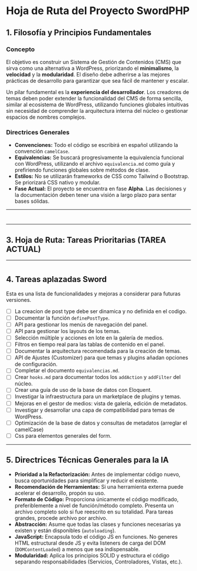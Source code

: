 # Hoja de Ruta del Proyecto SwordPHP

## 1. Filosofía y Principios Fundamentales

### Concepto

El objetivo es construir un Sistema de Gestión de Contenidos (CMS) que sirva como una alternativa a WordPress, priorizando el **minimalismo**, la **velocidad** y la **modularidad**. El diseño debe adherirse a las mejores prácticas de desarrollo para garantizar que sea fácil de mantener y escalar.

Un pilar fundamental es la **experiencia del desarrollador**. Los creadores de temas deben poder extender la funcionalidad del CMS de forma sencilla, similar al ecosistema de WordPress, utilizando funciones globales intuitivas sin necesidad de comprender la arquitectura interna del núcleo o gestionar espacios de nombres complejos.

### Directrices Generales

-   **Convenciones:** Todo el código se escribirá en español utilizando la convención `camelCase`.
-   **Equivalencias:** Se buscará progresivamente la equivalencia funcional con WordPress, utilizando el archivo `equivalencia.md` como guía y prefiriendo funciones globales sobre métodos de clase.
-   **Estilos:** No se utilizarán frameworks de CSS como Tailwind o Bootstrap. Se priorizará CSS nativo y modular.
-   **Fase Actual:** El proyecto se encuentra en fase **Alpha**. Las decisiones y la documentación deben tener una visión a largo plazo para sentar bases sólidas.

---

#

#

#

#

#

#

#

#

#

#

#

---

## 3. Hoja de Ruta: Tareas Prioritarias (TAREA ACTUAL)


---

#

#

#

#

#

#

#

#

#

#

#

## 4. Tareas aplazadas Sword

Esta es una lista de funcionalidades y mejoras a considerar para futuras versiones.

-   [ ] La creacion de post type debe ser dinamica y no definida en el codigo.
-   [ ] Documentar la función `definePostType`.
-   [ ] API para gestionar los menús de navegación del panel.
-   [ ] API para gestionar los layouts de los temas.
-   [ ] Selección múltiple y acciones en lote en la galería de medios.
-   [ ] Filtros en tiempo real para las tablas de contenido en el panel.
-   [ ] Documentar la arquitectura recomendada para la creación de temas.
-   [ ] API de Ajustes (Customizer) para que temas y plugins añadan opciones de configuración.
-   [ ] Completar el documento `equivalencias.md`.
-   [ ] Crear `hooks.md` para documentar todos los `addAction` y `addFilter` del núcleo.
-   [ ] Crear una guía de uso de la base de datos con Eloquent.
-   [ ] Investigar la infraestructura para un marketplace de plugins y temas.
-   [ ] Mejoras en el gestor de medios: vista de galería, edición de metadatos.
-   [ ] Investigar y desarrollar una capa de compatibilidad para temas de WordPress.
-   [ ] Optimización de la base de datos y consultas de metadatos (arreglar el camelCase)
-   [ ] Css para elementos generales del form.

---

## 5. Directrices Técnicas Generales para la IA

-   **Prioridad a la Refactorización:** Antes de implementar código nuevo, busca oportunidades para simplificar y reducir el existente.
-   **Recomendación de Herramientas:** Si una herramienta externa puede acelerar el desarrollo, propón su uso.
-   **Formato de Código:** Proporciona únicamente el código modificado, preferiblemente a nivel de función/método completo. Presenta un archivo completo solo si fue reescrito en su totalidad. Para tareas grandes, procede archivo por archivo.
-   **Abstracción:** Asume que todas las clases y funciones necesarias ya existen y están disponibles (`autoloading`).
-   **JavaScript:** Encapsula todo el código JS en funciones. No generes HTML estructural desde JS y evita listeners de carga del DOM (`DOMContentLoaded`) a menos que sea indispensable.
-   **Modularidad:** Aplica los principios SOLID y estructura el código separando responsabilidades (Servicios, Controladores, Vistas, etc.).
